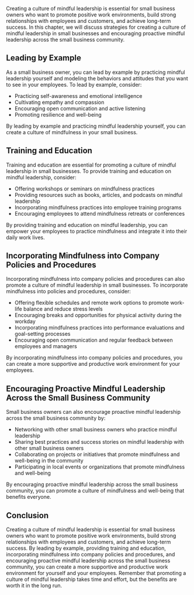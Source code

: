 
Creating a culture of mindful leadership is essential for small business owners who want to promote positive work environments, build strong relationships with employees and customers, and achieve long-term success. In this chapter, we will discuss strategies for creating a culture of mindful leadership in small businesses and encouraging proactive mindful leadership across the small business community.

Leading by Example
------------------

As a small business owner, you can lead by example by practicing mindful leadership yourself and modeling the behaviors and attitudes that you want to see in your employees. To lead by example, consider:

* Practicing self-awareness and emotional intelligence
* Cultivating empathy and compassion
* Encouraging open communication and active listening
* Promoting resilience and well-being

By leading by example and practicing mindful leadership yourself, you can create a culture of mindfulness in your small business.

Training and Education
----------------------

Training and education are essential for promoting a culture of mindful leadership in small businesses. To provide training and education on mindful leadership, consider:

* Offering workshops or seminars on mindfulness practices
* Providing resources such as books, articles, and podcasts on mindful leadership
* Incorporating mindfulness practices into employee training programs
* Encouraging employees to attend mindfulness retreats or conferences

By providing training and education on mindful leadership, you can empower your employees to practice mindfulness and integrate it into their daily work lives.

Incorporating Mindfulness into Company Policies and Procedures
--------------------------------------------------------------

Incorporating mindfulness into company policies and procedures can also promote a culture of mindful leadership in small businesses. To incorporate mindfulness into policies and procedures, consider:

* Offering flexible schedules and remote work options to promote work-life balance and reduce stress levels
* Encouraging breaks and opportunities for physical activity during the workday
* Incorporating mindfulness practices into performance evaluations and goal-setting processes
* Encouraging open communication and regular feedback between employees and managers

By incorporating mindfulness into company policies and procedures, you can create a more supportive and productive work environment for your employees.

Encouraging Proactive Mindful Leadership Across the Small Business Community
----------------------------------------------------------------------------

Small business owners can also encourage proactive mindful leadership across the small business community by:

* Networking with other small business owners who practice mindful leadership
* Sharing best practices and success stories on mindful leadership with other small business owners
* Collaborating on projects or initiatives that promote mindfulness and well-being in the community
* Participating in local events or organizations that promote mindfulness and well-being

By encouraging proactive mindful leadership across the small business community, you can promote a culture of mindfulness and well-being that benefits everyone.

Conclusion
----------

Creating a culture of mindful leadership is essential for small business owners who want to promote positive work environments, build strong relationships with employees and customers, and achieve long-term success. By leading by example, providing training and education, incorporating mindfulness into company policies and procedures, and encouraging proactive mindful leadership across the small business community, you can create a more supportive and productive work environment for yourself and your employees. Remember that promoting a culture of mindful leadership takes time and effort, but the benefits are worth it in the long run.
